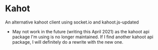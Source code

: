 # Kahot

An alternative kahoot client using socket.io and kahoot.js-updated


- May not work in the future (writing this April 2021) as the kahoot api package I'm using is no longer maintained. If I find another kahoot api package, I will definitely do a rewrite with the new one. 